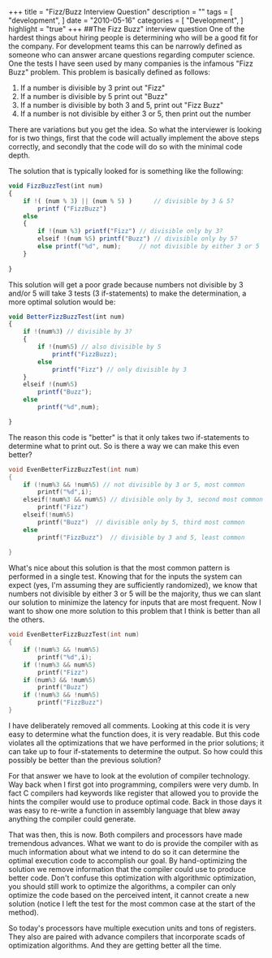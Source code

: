 +++
title = "Fizz/Buzz Interview Question"
description = ""
tags = [
        "development",
]
date = "2010-05-16"
categories = [
    "Development",
]
highlight = "true"
+++
##The Fizz Buzz" interview question
One of the hardest things about hiring people is determining who will be a good fit for the company. For development teams this can be narrowly defined as someone who can answer arcane questions regarding computer science. One the tests I have seen used by many companies is the infamous "Fizz Buzz" problem. This problem is basically defined as follows:

1.	If a number is divisible by 3 print out "Fizz"
2.	If a number is divisible by 5 print out "Buzz"
3.	If a number is divisible by both 3 and 5, print out "Fizz Buzz"
4.	If a number is not divisible by either 3 or 5, then print out the number

There are variations but you get the idea. So what the interviewer is looking for is two things, first that the code will actually implement the above steps correctly, and secondly that the code will do so with the minimal code depth.

The solution that is typically looked for is something like the following:
```javascript
void FizzBuzzTest(int num)
{
	if !( (num % 3) || (num % 5) )		// divisible by 3 & 5?
		printf ("FizzBuzz")
	else
	{
		if !(num %3) printf("Fizz")	// divisible only by 3?
		elseif !(num %5) printf("Buzz")	// divisible only by 5?
		else printf("%d", num);		// not divisible by either 3 or 5
	}
	
}
```

This solution will get a poor grade because numbers not divisible by 3 and/or 5 will take 3 tests (3 if-statements) to make the determination, a more optimal solution would be:

```javascript
void BetterFizzBuzzTest(int num)
{
	if !(num%3) // divisible by 3?
	{
		if !(num%5) // also divisible by 5
			printf("FizzBuzz);
		else
			printf("Fizz") // only divisible by 3
	}
	elseif !(num%5)
		printf("Buzz");
	else
		printf("%d",num);

}
```
The reason this code is "better" is that it only takes two if-statements to determine what to print out. So is there a way we can make this even better?
```c
void EvenBetterFizzBuzzTest(int num)
{
	if (!num%3 && !num%5) // not divisible by 3 or 5, most common
		printf("%d",i);
	elseif(!num%3 && num%5) // divisible only by 3, second most common
		printf("Fizz")
	elseif(!num%5)
		printf("Buzz")	// divisible only by 5, third most common
	else
		printf("FizzBuzz")	// divisible by 3 and 5, least common
	
}
```

What's nice about this solution is that the most common pattern is performed in a single test. Knowing that for the inputs the system can expect (yes, I'm assuming they are sufficiently randomized), we know that numbers not divisible by either 3 or 5 will be the majority, thus we can slant our solution to minimize the latency for inputs that are most frequent. 
Now I want to show one more solution to this problem that I think is better than all the others.

```c
void EvenBetterFizzBuzzTest(int num)
{
	if (!num%3 && !num%5)
		printf("%d",i);
	if (!num%3 && num%5)
		printf("Fizz")
	if (num%3 && !num%5)
		printf("Buzz")
	if (!num%3 && !num%5)
		printf("FizzBuzz")	
}
```

I have deliberately removed all comments. Looking at this code it is very easy to determine what the function does, it is very readable. But this code violates all the optimizations that we have performed in the prior solutions; it can take up to four if-statements to determine the output. So how could this possibly be better than the previous solution?

For that answer we have to look at the evolution of compiler technology. Way back when I first got into programming,
compilers were very dumb. In fact C compilers had keywords like register that allowed you to provide the hints the compiler would use to produce optimal code. Back in those days it was easy to re-write a function in assembly language that blew away anything the compiler could generate.

That was then, this is now. Both compilers and processors have made tremendous advances. What we want to do is provide the compiler with as much information about what we intend to do so it can determine the optimal execution code to accomplish our goal. By hand-optimizing the solution we remove information that the compiler could use to produce better code. Don't confuse this optimization with algorithmic optimization, you should still work to optimize the algorithms, a compiler can only optimize the code based on the perceived intent, it cannot create a new solution (notice I left the test for the most common case at the start of the method).

So today's processors have multiple execution units and tons of registers. They also are paired with advance compilers that incorporate scads of optimization algorithms. And they are getting better all the time. 
